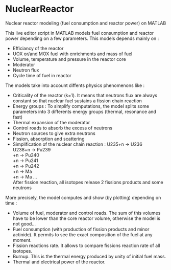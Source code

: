 # NuclearReactor
Nuclear reactor modeling (fuel consumption and reactor power) on MATLAB

This live editor script in MATLAB models fuel consumption and reactor power depending on a few parameters. This models depends mainly on :
- Efficiancy of the reactor
- UOX or/and MOX fuel with enrichments and mass of fuel
- Volume, temperature and pressure in the reactor core
- Moderator
- Neutron flux
- Cycle time of fuel in reactor

The models take into account diffents physics phenomenons like :
- Criticality of the reactor (k=1). It means that neutrons flux are always constant so that nuclear fuel sustains a fission chain reaction
- Energy groups : To simplify computations, the model splits some parameters into 3 differents energy groups (thermal, resonance and fast)
- Thermal expansion of the moderator
- Control roads to absorb the excess of neutrons
- Neutron sources to give extra neutrons
- Fission, absorption and scattering
- Simplification of the nuclear chain reaction : 
U235+n -> U236                                                                                              
U238+n -> Pu239                                                                                  
          +n   -> Pu240                                                                        
                  +n   -> Pu241                                                                        
                          +n   -> Pu242                                                       
                                  +n   -> Ma                                                 
                                          +n -> Ma ...                                        
After fission reaction, all isotopes release 2 fissions products and some neutrons

More precisely, the model computes and show (by plotting) depending on time :
- Volume of fuel, moderator and control roads. The sum of this volumes have to be lower than the core reactor volume, otherwise the model is not good...
- Fuel consumption (with production of fission products and minor actinide). It permits to see the exact composition of the fuel at any moment.
- Fission reactions rate. It allows to compare fissions reaction rate of all isotopes.
- Burnup. This is the thermal energy produced by unity of initial fuel mass.
- Thermal and electrical power of the reactor.
